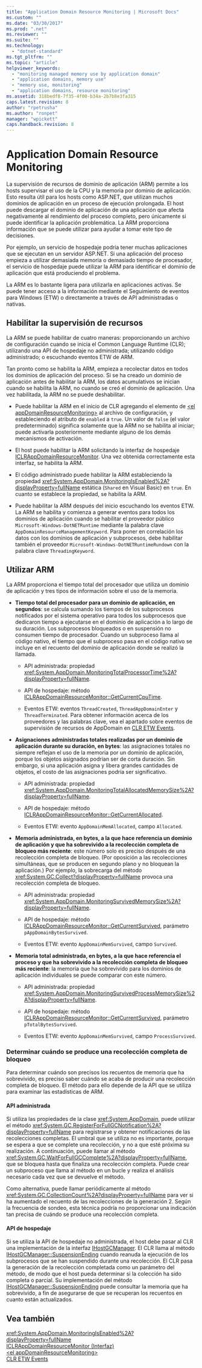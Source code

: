 ```yaml
---
title: "Application Domain Resource Monitoring | Microsoft Docs"
ms.custom: ""
ms.date: "03/30/2017"
ms.prod: ".net"
ms.reviewer: ""
ms.suite: ""
ms.technology: 
  - "dotnet-standard"
ms.tgt_pltfrm: ""
ms.topic: "article"
helpviewer_keywords: 
  - "monitoring managed memory use by application domain"
  - "application domains, memory use"
  - "memory use, monitoring"
  - "application domains, resource monitoring"
ms.assetid: 318bedf8-7f35-4f00-b34a-2b7b8e3fa315
caps.latest.revision: 8
author: "rpetrusha"
ms.author: "ronpet"
manager: "wpickett"
caps.handback.revision: 8
---
```

# Application Domain Resource Monitoring
La supervisión de recursos de dominio de aplicación \(ARM\) permite a los hosts supervisar el uso de la CPU y la memoria por dominio de aplicación.  Esto resulta útil para los hosts como ASP.NET, que utilizan muchos dominios de aplicación en un proceso de ejecución prolongada.  El host puede descargar el dominio de aplicación de una aplicación que afecta negativamente al rendimiento del proceso completo, pero únicamente si puede identificar la aplicación problemática.  La ARM proporciona información que se puede utilizar para ayudar a tomar este tipo de decisiones.  
  
 Por ejemplo, un servicio de hospedaje podría tener muchas aplicaciones que se ejecutan en un servidor ASP.NET.  Si una aplicación del proceso empieza a utilizar demasiada memoria o demasiado tiempo de procesador, el servicio de hospedaje puede utilizar la ARM para identificar el dominio de aplicación que está produciendo el problema.  
  
 La ARM es lo bastante ligera para utilizarla en aplicaciones activas.  Se puede tener acceso a la información mediante el Seguimiento de eventos para Windows \(ETW\) o directamente a través de API administradas o nativas.  
  
## Habilitar la supervisión de recursos  
 La ARM se puede habilitar de cuatro maneras: proporcionando un archivo de configuración cuando se inicia el Common Language Runtime \(CLR\); utilizando una API de hospedaje no administrada; utilizando código administrado; o escuchando eventos ETW de ARM.  
  
 Tan pronto como se habilita la ARM, empieza a recolectar datos en todos los dominios de aplicación del proceso.  Si se ha creado un dominio de aplicación antes de habilitar la ARM, los datos acumulativos se inician cuando se habilita la ARM, no cuando se creó el dominio de aplicación. Una vez habilitada, la ARM no se puede deshabilitar.  
  
-   Puede habilitar la ARM en el inicio de CLR agregando el elemento de [\<el appDomainResourceMonitoring\>](../../../docs/framework/configure-apps/file-schema/runtime/appdomainresourcemonitoring-element.md) al archivo de configuración, y estableciendo el atributo de `enabled` a `true`.  Un valor de `false` \(el valor predeterminado\) significa solamente que la ARM no se habilita al iniciar; puede activarla posteriormente mediante alguno de los demás mecanismos de activación.  
  
-   El host puede habilitar la ARM solicitando la interfaz de hospedaje [ICLRAppDomainResourceMonitor](../../../ocs/framework/unmanaged-api/hosting/iclrappdomainresourcemonitor-interface.md).  Una vez obtenida correctamente esta interfaz, se habilita la ARM.  
  
-   El código administrado puede habilitar la ARM estableciendo la propiedad <xref:System.AppDomain.MonitoringIsEnabled%2A?displayProperty=fullName> estática \(`Shared` en Visual Basic\) en `true`.  En cuanto se establece la propiedad, se habilita la ARM.  
  
-   Puede habilitar la ARM después del inicio escuchando los eventos ETW.  La ARM se habilita y comienza a generar eventos para todos los dominios de aplicación cuando se habilitar el proveedor público `Microsoft-Windows-DotNETRuntime` mediante la palabra clave `AppDomainResourceManagementKeyword`.  Para poner en correlación los datos con los dominios de aplicación y subprocesos, debe habilitar también el proveedor `Microsoft-Windows-DotNETRuntimeRundown` con la palabra clave `ThreadingKeyword`.  
  
## Utilizar ARM  
 La ARM proporciona el tiempo total del procesador que utiliza un dominio de aplicación y tres tipos de información sobre el uso de la memoria.  
  
-   **Tiempo total del procesador para un dominio de aplicación, en segundos**: se calcula sumando los tiempos de los subprocesos notificados por el sistema operativo para todos los subprocesos que dedicaron tiempo a ejecutarse en el dominio de aplicación a lo largo de su duración.  Los subprocesos bloqueados o en suspensión no consumen tiempo de procesador.  Cuando un subproceso llama al código nativo, el tiempo que el subproceso pasa en el código nativo se incluye en el recuento del dominio de aplicación donde se realizó la llamada.  
  
    -   API administrada: propiedad <xref:System.AppDomain.MonitoringTotalProcessorTime%2A?displayProperty=fullName>.  
  
    -   API de hospedaje: método [ICLRAppDomainResourceMonitor::GetCurrentCpuTime](../Topic/ICLRAppDomainResourceMonitor::GetCurrentCpuTime%20Method.md).  
  
    -   Eventos ETW: eventos `ThreadCreated`, `ThreadAppDomainEnter` y `ThreadTerminated`.  Para obtener información acerca de los proveedores y las palabras clave, vea el apartado sobre eventos de supervisión de recursos de AppDomain en [CLR ETW Events](../../../docs/framework/performance/clr-etw-events.md).  
  
-   **Asignaciones administradas totales realizadas por un dominio de aplicación durante su duración, en bytes**: las asignaciones totales no siempre reflejan el uso de la memoria por un dominio de aplicación, porque los objetos asignados podrían ser de corta duración.  Sin embargo, si una aplicación asigna y libera grandes cantidades de objetos, el costo de las asignaciones podría ser significativo.  
  
    -   API administrada: propiedad <xref:System.AppDomain.MonitoringTotalAllocatedMemorySize%2A?displayProperty=fullName>.  
  
    -   API de hospedaje: método [ICLRAppDomainResourceMonitor::GetCurrentAllocated](../Topic/ICLRAppDomainResourceMonitor::GetCurrentAllocated%20Method.md).  
  
    -   Eventos ETW: evento `AppDomainMemAllocated`, campo `Allocated`.  
  
-   **Memoria administrada, en bytes, a la que hace referencia un dominio de aplicación y que ha sobrevivido a la recolección completa de bloqueo más reciente**: este número solo es preciso después de una recolección completa de bloqueo. \(Por oposición a las recolecciones simultáneas, que se producen en segundo plano y no bloquean la aplicación.\) Por ejemplo, la sobrecarga del método <xref:System.GC.Collect?displayProperty=fullName> provoca una recolección completa de bloqueo.  
  
    -   API administrada: propiedad <xref:System.AppDomain.MonitoringSurvivedMemorySize%2A?displayProperty=fullName>.  
  
    -   API de hospedaje: método [ICLRAppDomainResourceMonitor::GetCurrentSurvived](../Topic/ICLRAppDomainResourceMonitor::GetCurrentSurvived%20Method.md), parámetro `pAppDomainBytesSurvived`.  
  
    -   Eventos ETW: evento `AppDomainMemSurvived`, campo `Survived`.  
  
-   **Memoria total administrada, en bytes, a la que hace referencia el proceso y que ha sobrevivido a la recolección completa de bloqueo más reciente**: la memoria que ha sobrevivido para los dominios de aplicación individuales se puede comparar con este número.  
  
    -   API administrada: propiedad <xref:System.AppDomain.MonitoringSurvivedProcessMemorySize%2A?displayProperty=fullName>.  
  
    -   API de hospedaje: método [ICLRAppDomainResourceMonitor::GetCurrentSurvived](../Topic/ICLRAppDomainResourceMonitor::GetCurrentSurvived%20Method.md), parámetro `pTotalBytesSurvived`.  
  
    -   Eventos ETW: evento `AppDomainMemSurvived`, campo `ProcessSurvived`.  
  
### Determinar cuándo se produce una recolección completa de bloqueo  
 Para determinar cuándo son precisos los recuentos de memoria que ha sobrevivido, es preciso saber cuándo se acaba de producir una recolección completa de bloqueo.  El método para ello depende de la API que se utiliza para examinar las estadísticas de ARM.  
  
#### API administrada  
 Si utiliza las propiedades de la clase <xref:System.AppDomain>, puede utilizar el método <xref:System.GC.RegisterForFullGCNotification%2A?displayProperty=fullName> para registrarse y obtener notificaciones de las recolecciones completas.  El umbral que se utiliza no es importante, porque se espera a que se complete una recolección, y no a que esté próxima su realización.  A continuación, puede llamar al método <xref:System.GC.WaitForFullGCComplete%2A?displayProperty=fullName>, que se bloquea hasta que finaliza una recolección completa.  Puede crear un subproceso que llama al método en un bucle y realiza el análisis necesario cada vez que se devuelve el método.  
  
 Como alternativa, puede llamar periódicamente al método <xref:System.GC.CollectionCount%2A?displayProperty=fullName> para ver si ha aumentado el recuento de las recolecciones de la generación 2.  Según la frecuencia de sondeo, esta técnica podría no proporcionar una indicación tan precisa de cuándo se produce una recolección completa.  
  
#### API de hospedaje  
 Si se utiliza la API de hospedaje no administrada, el host debe pasar al CLR una implementación de la interfaz [IHostGCManager](../../../ocs/framework/unmanaged-api/hosting/ihostgcmanager-interface.md).  El CLR llama al método [IHostGCManager::SuspensionEnding](../Topic/IHostGCManager::SuspensionEnding%20Method.md) cuando reanuda la ejecución de los subprocesos que se han suspendido durante una recolección.  El CLR pasa la generación de la recolección completada como un parámetro del método, de modo que el host pueda determinar si la colección ha sido completa o parcial.  Su implementación del método [IHostGCManager::SuspensionEnding](../Topic/IHostGCManager::SuspensionEnding%20Method.md) puede consultar la memoria que ha sobrevivido, a fin de asegurarse de que se recuperan los recuentos en cuanto están actualizados.  
  
## Vea también  
 <xref:System.AppDomain.MonitoringIsEnabled%2A?displayProperty=fullName>   
 [ICLRAppDomainResourceMonitor \(Interfaz\)](../../../ocs/framework/unmanaged-api/hosting/iclrappdomainresourcemonitor-interface.md)   
 [\<el appDomainResourceMonitoring\>](../../../docs/framework/configure-apps/file-schema/runtime/appdomainresourcemonitoring-element.md)   
 [CLR ETW Events](../../../docs/framework/performance/clr-etw-events.md)